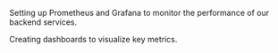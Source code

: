 Setting up Prometheus and Grafana to monitor the performance of our backend services.

Creating dashboards to visualize key metrics.